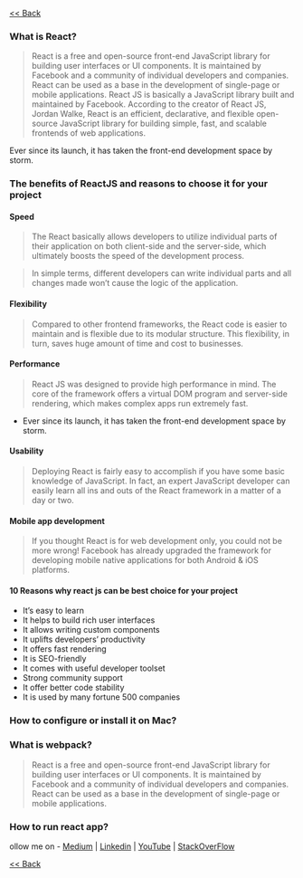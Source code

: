 [<< Back](https://github.com/saurabhshcs/ReacTypeScript-Learnings)
### What is React?
> React is a free and open-source front-end JavaScript library for building user interfaces or UI components. It is maintained by Facebook and a community of individual developers and companies. React can be used as a base in the development of single-page or mobile applications.
> React JS is basically a JavaScript library built and maintained by Facebook. According to the creator of React JS, Jordan Walke, React is an efficient, declarative, and flexible open-source JavaScript library for building simple, fast, and scalable frontends of web applications.

Ever since its launch, it has taken the front-end development space by storm.
### The benefits of ReactJS and reasons to choose it for your project
#### Speed

> The React basically allows developers to utilize individual parts of their application on both client-side and the server-side, which ultimately boosts the speed of the development process.

> In simple terms, different developers can write individual parts and all changes made won’t cause the logic of the application.

#### Flexibility

> Compared to other frontend frameworks, the React code is easier to maintain and is flexible due to its modular structure. This flexibility, in turn, saves huge amount of time and cost to businesses.

#### Performance

> React JS was designed to provide high performance in mind. The core of the framework offers a virtual DOM program and server-side rendering, which makes complex apps run extremely fast.

- Ever since its launch, it has taken the front-end development space by storm.
#### Usability

> Deploying React is fairly easy to accomplish if you have some basic knowledge of JavaScript. In fact, an expert JavaScript developer can easily learn all ins and outs of the React framework in a matter of a day or two.

#### Mobile app development

> If you thought React is for web development only, you could not be more wrong! Facebook has already upgraded the framework for developing mobile native applications for both Android & iOS platforms.

#### 10 Reasons why react js can be best choice for your project
- It’s easy to learn
- It helps to build rich user interfaces
- It allows writing custom components
- It uplifts developers’ productivity
- It offers fast rendering
- It is SEO-friendly
- It comes with useful developer toolset
- Strong community support
- It offer better code stability
- It is used by many fortune 500 companies

### How to configure or install it on Mac?
### What is webpack?
> React is a free and open-source front-end JavaScript library for building user interfaces or UI components. It is maintained by Facebook and a community of individual developers and companies. React can be used as a base in the development of single-page or mobile applications.
### How to run react app?


ollow me on - [Medium](https://saurabhshcs.medium.com) | [Linkedin](https://www.linkedin.com/in/saurabhshcs/) | [YouTube](https://www.youtube.com/channel/UCSQqjPw7_tfx1Ie4yYHbcxQ?pbjreload=102) | [StackOverFlow](https://stackoverflow.com/users/10719720/saurabhshcs?tab=profile)

[<< Back](https://github.com/saurabhshcs/ReacTypeScript-Learnings)
